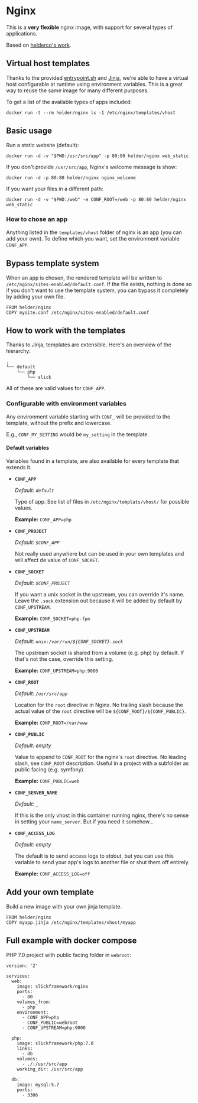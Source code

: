 # Nginx

This is a **very flexible** nginx image, with support for several types of applications.

Based on [helderco's work](https://github.com/helderco/docker-nginx).

## Virtual host templates

Thanks to the provided [entrypoint.sh](https://github.com/helderco/docker-nginx/blob/master/entrypoint.sh) and [Jinja](http://jinja.pocoo.org), we're able to have a virtual host configurable at runtime using environment variables. This is a great way to reuse the same image for many different purposes.

To get a list of the available types of apps included:

    docker run -t --rm helder/nginx ls -1 /etc/nginx/templates/vhost


## Basic usage

Run a static website (default):

    docker run -d -v "$PWD:/usr/src/app" -p 80:80 helder/nginx web_static

If you don't provide `/usr/src/app`, Nginx's welcome message is show:

    docker run -d -p 80:80 helder/nginx nginx_welcome

If you want your files in a different path:

    docker run -d -v "$PWD:/web" -e CONF_ROOT=/web -p 80:80 helder/nginx web_static

### How to chose an app

Anything listed in the `templates/vhost` folder of nginx is an app (you can add your own).
To define which you want, set the environment variable `CONF_APP`.

## Bypass template system

When an app is chosen, the rendered template will be written to `/etc/nginx/sites-enabled/default.conf`.
If the file exists, nothing is done so if you don't want to use the template system,
you can bypass it completely by adding your own file.

    FROM helder/nginx
    COPY mysite.conf /etc/nginx/sites-enabled/default.conf

## How to work with the templates

Thanks to Jinja, templates are extensible. Here's an overview of the hierarchy:

    .
    └── default
        └── php
            └── slick

All of these are valid values for `CONF_APP`.

### Configurable with environment variables

Any environment variable starting with `CONF_` will be provided to the template, without
the prefix and lowercase.

E.g., `CONF_MY_SETTING` would be `my_setting` in the template.

#### Default variables

Variables found in a template, are also available for every template that extends it.

* **`CONF_APP`**

    *Default: `default`*

    Type of app. See list of files in `/etc/nginx/templats/vhost/` for possible values.

    **Example:** `CONF_APP=php`

* **`CONF_PROJECT`**

    *Default: `$CONF_APP`*

    Not really used anywhere but can be used in your own templates and will affect de value
    of `CONF_SOCKET`.

* **`CONF_SOCKET`**

    *Default: `$CONF_PROJECT`*

    If you want a unix socket in the upstream, you can override it's name. Leave the `.sock`
    extension out because it will be added by default by `CONF_UPSTREAM`.

    **Example:** `CONF_SOCKET=php-fpm`

* **`CONF_UPSTREAM`**

    *Default: `unix:/var/run/${CONF_SOCKET}.sock`*

    The upstream socket is shared from a volume (e.g. php) by default. If that's not
    the case, override this setting.

    **Example:** `CONF_UPSTREAM=php:9000`

* **`CONF_ROOT`**

    *Default: `/usr/src/app`*

    Location for the `root` directive in Nginx. No trailing slash because the actual value of the
    `root` directive will be `${CONF_ROOT}/${CONF_PUBLIC}`.

    **Example:** `CONF_ROOT=/var/www`

* **`CONF_PUBLIC`**

    *Default: empty*

    Value to append to `CONF_ROOT` for the nginx's `root` directive. No leading slash, see
    `CONF_ROOT` description. Useful in a project with a subfolder as public facing (e.g. symfony).

    **Example:** `CONF_PUBLIC=web`

* **`CONF_SERVER_NAME`**

    *Default: `_`*

    If this is the only vhost in this container running nginx, there's no sense in setting your
    `name_server`. But if you need it somehow...

* **`CONF_ACCESS_LOG`**

    *Default: empty*

    The default is to send access logs to *stdout*, but you can use this variable to send your
    app's logs to another file or shut them off entirely.

    **Example:** `CONF_ACCESS_LOG=off`


## Add your own template

Build a new image with your own jinja template.

    FROM helder/nginx
    COPY myapp.jinja /etc/nginx/templates/vhost/myapp

## Full example with docker compose

PHP 7.0 project with public facing folder in `webroot`:

    version: '2'

    services:
      web:
        image: slickframework/nginx
        ports:
          - 80
        volumes_from:
          - php
        environment:
          - CONF_APP=php
          - CONF_PUBLIC=webroot
          - CONF_UPSTREAM=php:9000

      php:
        image: slickframework/php:7.0
        links:
          - db
        volumes:
          - ./:/usr/src/app
        working_dir: /usr/src/app

      db:
        image: mysql:5.7
        ports:
          - 3306

